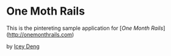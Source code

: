 # One Moth Rails


This is the pintereting sample application for
[*One Month Rails*] (http://onemonthrails.com)

by [Icey Deng ](http://iceysworld.com)